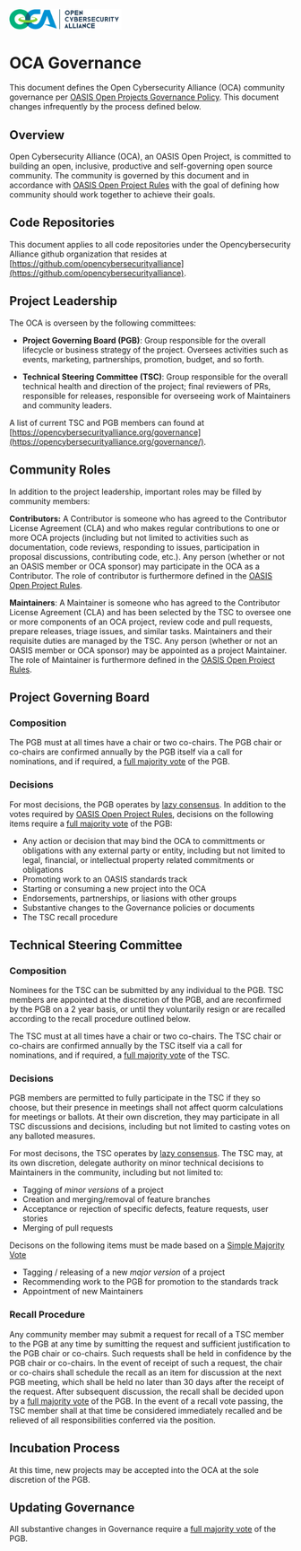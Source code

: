 <img src="OCA-1.png" width="200">


# OCA Governance

This document defines the Open Cybersecurity Alliance (OCA) community governance per [OASIS Open Projects Governance Policy](https://github.com/oasis-open-projects/documentation/blob/master/policy/project-governance.md). This document changes infrequently by the process defined below.

## Overview

Open Cybersecurity Alliance (OCA), an OASIS Open Project, is committed to building an open, inclusive, productive and self-governing open source community. The community is governed by this document and in accordance with [OASIS Open Project Rules](https://www.oasis-open.org/policies-guidelines/open-projects-process) with the goal of defining how community should work together to achieve their goals.

## Code Repositories

This document applies to all code repositories under the Opencybersecurity Alliance github organization that resides at [https://github.com/opencybersecurityalliance](https://github.com/opencybersecurityalliance).


## Project Leadership
The OCA is overseen by the following committees:

* **Project Governing Board (PGB)**: Group responsible for the overall lifecycle or business strategy of the project. Oversees activities such as events, marketing, partnerships, promotion, budget, and so forth. 

* **Technical Steering Committee (TSC)**: Group responsible for the overall technical health and direction of the project; final reviewers of PRs, responsible for releases, responsible for overseeing work of Maintainers and community leaders.

A list of current TSC and PGB members can found at [https://opencybersecurityalliance.org/governance](https://opencybersecurityalliance.org/governance/).

## Community Roles

In addition to the project leadership, important roles may be filled by community members:

**Contributors:** A Contributor is someone who has agreed to the Contributor License Agreement (CLA) and who makes regular contributions to one or more OCA projects (including but not limited to activities such as documentation, code reviews, responding to issues, participation in proposal discussions, contributing code, etc.). Any person (whether or not an OASIS member or OCA sponsor) may participate in the OCA as a Contributor. The role of contributor is furthermore defined in the [OASIS Open Project Rules](https://www.oasis-open.org/policies-guidelines/open-projects-process#participants-contributors).

**Maintainers**: A Maintainer is someone who has agreed to the Contributor License Agreement (CLA) and has been selected by the TSC to oversee one or more components of an OCA project, review code and pull requests, prepare releases, triage issues, and similar tasks. Maintainers and their requisite duties are managed by the TSC. Any person (whether or not an OASIS member or OCA sponsor) may be appointed as a project Maintainer. The role of Maintainer is furthermore defined in the [OASIS Open Project Rules](https://www.oasis-open.org/policies-guidelines/open-projects-process#chairs-maintainers-technical-steering-committees-opMaintainers).

## Project Governing Board

### Composition

The PGB must at all times have a chair or two co-chairs. The PGB chair or co-chairs are confirmed annually by the PGB itself via a call for nominations, and if required, a [full majority vote](https://www.oasis-open.org/policies-guidelines/oasis-defined-terms-2018-05-22#dFullMajority) of the PGB.

### Decisions

For most decisions, the PGB operates by [lazy consensus](https://community.apache.org/committers/lazyConsensus.html). In addition to the votes required by [OASIS Open Project Rules](https://www.oasis-open.org/policies-guidelines/open-projects-process), decisions on the following items require a [full majority vote](https://www.oasis-open.org/policies-guidelines/oasis-defined-terms-2018-05-22#dFullMajority) of the PGB:

* Any action or decision that may bind the OCA to committments or obligations with any external party or entity, including but not limited to legal, financial, or intellectual property related commitments or obligations
* Promoting work to an OASIS standards track
* Starting or consuming a new project into the OCA
* Endorsements, partnerships, or liasions with other groups
* Substantive changes to the Governance policies or documents
* The TSC recall procedure

## Technical Steering Committee

### Composition

Nominees for the TSC can be submitted by any individual to the PGB. TSC members are appointed at the discretion of the PGB, and are reconfirmed by the PGB on a 2 year basis, or until they voluntarily resign or are recalled according to the recall procedure outlined below.

The TSC must at all times have a chair or two co-chairs. The TSC chair or co-chairs are confirmed annually by the TSC itself via a call for nominations, and if required, a [full majority vote](https://www.oasis-open.org/policies-guidelines/oasis-defined-terms-2018-05-22#dFullMajority) of the TSC.

### Decisions

PGB members are permitted to fully participate in the TSC if they so choose, but their presence in meetings shall not affect quorm calculations for meetings or ballots. At their own discretion, they may participate in all TSC discussions and decisions, including but not limited to casting votes on any balloted measures.

For most decisons, the TSC operates by [lazy consensus](https://community.apache.org/committers/lazyConsensus.html). The TSC may, at its own discretion, delegate authority on minor technical decisions to Maintainers in the community, including but not limited to:
* Tagging of *minor versions* of a project
* Creation and merging/removal of feature branches
* Acceptance or rejection of specific defects, feature requests, user stories
* Merging of pull requests

Decisons on the following items must be made based on a [Simple Majority Vote](https://www.oasis-open.org/policies-guidelines/oasis-defined-terms-2018-05-22#dSimpleMajority) 
* Tagging / releasing of a new *major version* of a project
* Recommending work to the PGB for promotion to the standards track
* Appointment of new Maintainers

### Recall Procedure

Any community member may submit a request for recall of a TSC member to the PGB at any time by sumitting the request and sufficient justification to the PGB chair or co-chairs. Such requests shall be held in confidence by the PGB chair or co-chairs. In the event of receipt of such a request, the chair or co-chairs shall schedule the recall as an item for discussion at the next PGB meeting, which shall be held no later than 30 days after the receipt of the request. After subsequent discussion, the recall shall be decided upon by a [full majority vote](https://www.oasis-open.org/policies-guidelines/oasis-defined-terms-2018-05-22#dFullMajority) of the PGB. In the event of a recall vote passing, the TSC member shall at that time be considered immediately recalled and be relieved of all responsibilities conferred via the position.

## Incubation Process

At this time, new projects may be accepted into the OCA at the sole discretion of the PGB.

## Updating Governance

All substantive changes in Governance require a [full majority vote](https://www.oasis-open.org/policies-guidelines/oasis-defined-terms-2018-05-22#dFullMajority) of the PGB.
